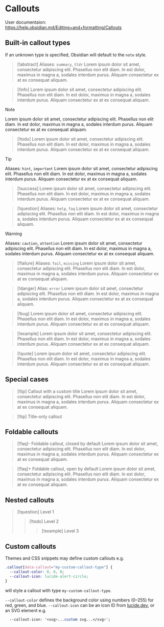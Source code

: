 # Callouts
User documentaion: https://help.obsidian.md/Editing+and+formatting/Callouts
## Built-in callout types
If an unknown type is specified, Obsidian will default to the `note` style.

> [!abstract]
> Aliases: `summary`, `tldr`
> Lorem ipsum dolor sit amet, consectetur adipiscing elit. Phasellus non elit diam. In est dolor, maximus in magna a, sodales interdum purus. Aliquam consectetur ex at ex consequat aliquam.

> [!info]
> Lorem ipsum dolor sit amet, consectetur adipiscing elit. Phasellus non elit diam. In est dolor, maximus in magna a, sodales interdum purus. Aliquam consectetur ex at ex consequat aliquam.

> [!note]
> Lorem ipsum dolor sit amet, consectetur adipiscing elit. Phasellus non elit diam. In est dolor, maximus in magna a, sodales interdum purus. Aliquam consectetur ex at ex consequat aliquam. 

> [!todo]
> Lorem ipsum dolor sit amet, consectetur adipiscing elit. Phasellus non elit diam. In est dolor, maximus in magna a, sodales interdum purus. Aliquam consectetur ex at ex consequat aliquam.

> [!tip]
> Aliases: `hint`, `important`
> Lorem ipsum dolor sit amet, consectetur adipiscing elit. Phasellus non elit diam. In est dolor, maximus in magna a, sodales interdum purus. Aliquam consectetur ex at ex consequat aliquam.

> [!success]
> Lorem ipsum dolor sit amet, consectetur adipiscing elit. Phasellus non elit diam. In est dolor, maximus in magna a, sodales interdum purus. Aliquam consectetur ex at ex consequat aliquam.

> [!question]
> Aliases: `help`, `faq`
> Lorem ipsum dolor sit amet, consectetur adipiscing elit. Phasellus non elit diam. In est dolor, maximus in magna a, sodales interdum purus. Aliquam consectetur ex at ex consequat aliquam.

> [!warning]
> Aliases: `caution`, `attention`
> Lorem ipsum dolor sit amet, consectetur adipiscing elit. Phasellus non elit diam. In est dolor, maximus in magna a, sodales interdum purus. Aliquam consectetur ex at ex consequat aliquam.

> [!failure]
> Aliases: `fail`, `missing`
> Lorem ipsum dolor sit amet, consectetur adipiscing elit. Phasellus non elit diam. In est dolor, maximus in magna a, sodales interdum purus. Aliquam consectetur ex at ex consequat aliquam.
> 

> [!danger]
> Alias: `error`
> Lorem ipsum dolor sit amet, consectetur adipiscing elit. Phasellus non elit diam. In est dolor, maximus in magna a, sodales interdum purus. Aliquam consectetur ex at ex consequat aliquam.

> [!bug]
> Lorem ipsum dolor sit amet, consectetur adipiscing elit. Phasellus non elit diam. In est dolor, maximus in magna a, sodales interdum purus. Aliquam consectetur ex at ex consequat aliquam.
 
> [!example]
> Lorem ipsum dolor sit amet, consectetur adipiscing elit. Phasellus non elit diam. In est dolor, maximus in magna a, sodales interdum purus. Aliquam consectetur ex at ex consequat aliquam.
 
> [!quote]
> Lorem ipsum dolor sit amet, consectetur adipiscing elit. Phasellus non elit diam. In est dolor, maximus in magna a, sodales interdum purus. Aliquam consectetur ex at ex consequat aliquam.

## Special cases

> [!tip] Callout with a custom title
> Lorem ipsum dolor sit amet, consectetur adipiscing elit. Phasellus non elit diam. In est dolor, maximus in magna a, sodales interdum purus. Aliquam consectetur ex at ex consequat aliquam.

> [!tip] Title-only callout

## Foldable callouts
> [!faq]- Foldable callout, closed by default 
> Lorem ipsum dolor sit amet, consectetur adipiscing elit. Phasellus non elit diam. In est dolor, maximus in magna a, sodales interdum purus. Aliquam consectetur ex at ex consequat aliquam.

> [!faq]+ Foldable callout, open by default 
> Lorem ipsum dolor sit amet, consectetur adipiscing elit. Phasellus non elit diam. In est dolor, maximus in magna a, sodales interdum purus. Aliquam consectetur ex at ex consequat aliquam.

## Nested callouts

> [!question] Level 1
> > [!todo] Level 2 
> > > [!example] Level 3
> > 

## Custom callouts
Themes and CSS snippets may define custom callouts e.g.
```css
.callout[data-callout="my-custom-callout-type"] { 
  --callout-color: 0, 0, 0; 
  --callout-icon: lucide-alert-circle; 
}
```
will style a callout with type `my-custom-callout-type`.

`--callout-color` defines the background color using numbers (0–255) for red, green, and blue.
`--callout-icon` can be an icon ID from [lucide.dev](https://lucide.dev/), or an SVG element e.g. 
  ```css
    --callout-icon: '<svg>...custom svg...</svg>';
  ```